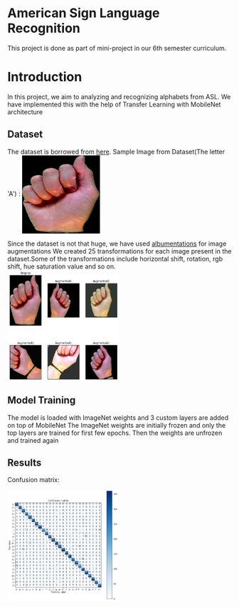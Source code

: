 # American Sign Language Recognition

This project is done as part of mini-project in our 6th semester curriculum.

# Introduction

In this project, we aim to analyzing and recognizing alphabets from ASL. We have 
implemented this with the help of Transfer Learning with MobileNet architecture

## Dataset

The dataset is borrowed from [here](https://www.massey.ac.nz/~albarcza/gesture_dataset2012.html).
Sample Image from Dataset(The letter 'A') :
<img src = "Images/a0.jpg" width="175" height="175" align="center">

Since the dataset is not that huge, we have used [albumentations](https://github.com/albumentations-team/albumentations) for image augmentations
We created 25 transformations for each image present in the dataset.Some of the transformations include horizontal shift, rotation, rgb shift, hue saturation value and so on.
<br>
<img src = "Images/aug.png" width="250" height="250" align="center" >

## Model Training

The model is loaded with ImageNet weights and 3 custom layers are added on top of MobileNet
The ImageNet weights are initially frozen and only the top layers are trained for first few epochs.
Then the weights are unfrozen and trained again

## Results

Confusion matrix:

<img src ="Images/conf.png" width="250" height="250">
